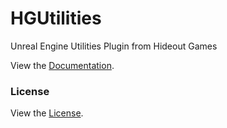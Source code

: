 # HGUtilities
Unreal Engine Utilities Plugin from Hideout Games

View the [Documentation](https://prestigebr.github.io/HGUtilities/).

### License

View the [License](https://prestigebr.github.io/HGUtilities/).
